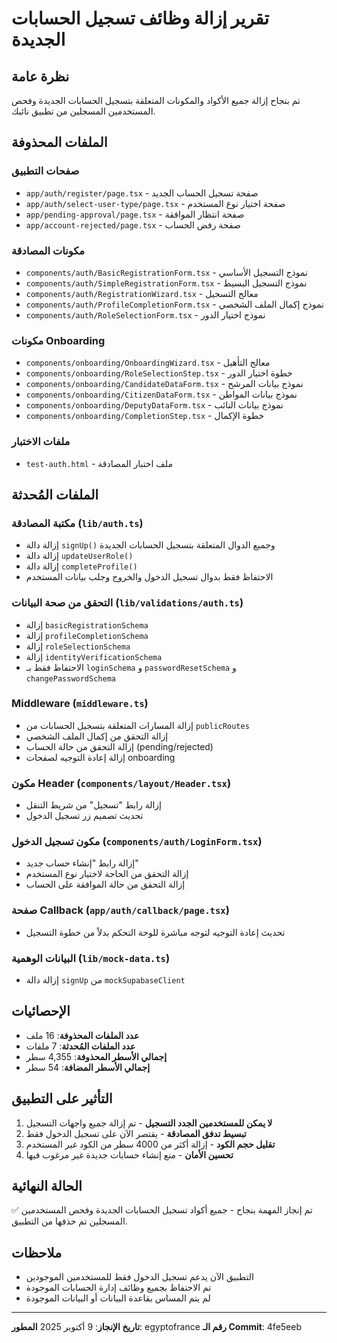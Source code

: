 # تقرير إزالة وظائف تسجيل الحسابات الجديدة

## نظرة عامة
تم بنجاح إزالة جميع الأكواد والمكونات المتعلقة بتسجيل الحسابات الجديدة وفحص المستخدمين المسجلين من تطبيق نائبك.

## الملفات المحذوفة

### صفحات التطبيق
- `app/auth/register/page.tsx` - صفحة تسجيل الحساب الجديد
- `app/auth/select-user-type/page.tsx` - صفحة اختيار نوع المستخدم
- `app/pending-approval/page.tsx` - صفحة انتظار الموافقة
- `app/account-rejected/page.tsx` - صفحة رفض الحساب

### مكونات المصادقة
- `components/auth/BasicRegistrationForm.tsx` - نموذج التسجيل الأساسي
- `components/auth/SimpleRegistrationForm.tsx` - نموذج التسجيل البسيط
- `components/auth/RegistrationWizard.tsx` - معالج التسجيل
- `components/auth/ProfileCompletionForm.tsx` - نموذج إكمال الملف الشخصي
- `components/auth/RoleSelectionForm.tsx` - نموذج اختيار الدور

### مكونات Onboarding
- `components/onboarding/OnboardingWizard.tsx` - معالج التأهيل
- `components/onboarding/RoleSelectionStep.tsx` - خطوة اختيار الدور
- `components/onboarding/CandidateDataForm.tsx` - نموذج بيانات المرشح
- `components/onboarding/CitizenDataForm.tsx` - نموذج بيانات المواطن
- `components/onboarding/DeputyDataForm.tsx` - نموذج بيانات النائب
- `components/onboarding/CompletionStep.tsx` - خطوة الإكمال

### ملفات الاختبار
- `test-auth.html` - ملف اختبار المصادقة

## الملفات المُحدثة

### مكتبة المصادقة (`lib/auth.ts`)
- إزالة دالة `signUp()` وجميع الدوال المتعلقة بتسجيل الحسابات الجديدة
- إزالة دالة `updateUserRole()`
- إزالة دالة `completeProfile()`
- الاحتفاظ فقط بدوال تسجيل الدخول والخروج وجلب بيانات المستخدم

### التحقق من صحة البيانات (`lib/validations/auth.ts`)
- إزالة `basicRegistrationSchema`
- إزالة `profileCompletionSchema`
- إزالة `roleSelectionSchema`
- إزالة `identityVerificationSchema`
- الاحتفاظ فقط بـ `loginSchema` و `passwordResetSchema` و `changePasswordSchema`

### Middleware (`middleware.ts`)
- إزالة المسارات المتعلقة بتسجيل الحسابات من `publicRoutes`
- إزالة التحقق من إكمال الملف الشخصي
- إزالة التحقق من حالة الحساب (pending/rejected)
- إزالة إعادة التوجيه لصفحات onboarding

### مكون Header (`components/layout/Header.tsx`)
- إزالة رابط "تسجيل" من شريط التنقل
- تحديث تصميم زر تسجيل الدخول

### مكون تسجيل الدخول (`components/auth/LoginForm.tsx`)
- إزالة رابط "إنشاء حساب جديد"
- إزالة التحقق من الحاجة لاختيار نوع المستخدم
- إزالة التحقق من حالة الموافقة على الحساب

### صفحة Callback (`app/auth/callback/page.tsx`)
- تحديث إعادة التوجيه لتوجه مباشرة للوحة التحكم بدلاً من خطوة التسجيل

### البيانات الوهمية (`lib/mock-data.ts`)
- إزالة دالة `signUp` من `mockSupabaseClient`

## الإحصائيات
- **عدد الملفات المحذوفة**: 16 ملف
- **عدد الملفات المُحدثة**: 7 ملفات
- **إجمالي الأسطر المحذوفة**: 4,355 سطر
- **إجمالي الأسطر المضافة**: 54 سطر

## التأثير على التطبيق
1. **لا يمكن للمستخدمين الجدد التسجيل** - تم إزالة جميع واجهات التسجيل
2. **تبسيط تدفق المصادقة** - يقتصر الآن على تسجيل الدخول فقط
3. **تقليل حجم الكود** - إزالة أكثر من 4000 سطر من الكود غير المستخدم
4. **تحسين الأمان** - منع إنشاء حسابات جديدة غير مرغوب فيها

## الحالة النهائية
✅ تم إنجاز المهمة بنجاح - جميع أكواد تسجيل الحسابات الجديدة وفحص المستخدمين المسجلين تم حذفها من التطبيق.

## ملاحظات
- التطبيق الآن يدعم تسجيل الدخول فقط للمستخدمين الموجودين
- تم الاحتفاظ بجميع وظائف إدارة الحسابات الموجودة
- لم يتم المساس بقاعدة البيانات أو البيانات الموجودة

---
**تاريخ الإنجاز**: 9 أكتوبر 2025
**المطور**: egyptofrance
**رقم الـ Commit**: 4fe5eeb
